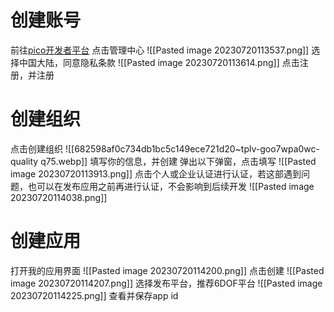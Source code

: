 # 创建账号
前往[pico开发者平台](https://developer-cn.pico-interactive.com/)
点击管理中心
![[Pasted image 20230720113537.png]]
选择中国大陆，同意隐私条款
![[Pasted image 20230720113614.png]]
点击注册，并注册
# 创建组织
点击创建组织
![[682598af0c734db1bc5c149ece721d20~tplv-goo7wpa0wc-quality q75.webp]]
填写你的信息，并创建
弹出以下弹窗，点击填写
![[Pasted image 20230720113913.png]]
点击个人或企业认证进行认证，若这部遇到问题，也可以在发布应用之前再进行认证，不会影响到后续开发
![[Pasted image 20230720114038.png]]
# 创建应用
打开我的应用界面
![[Pasted image 20230720114200.png]]
点击创建
![[Pasted image 20230720114207.png]]
选择发布平台，推荐6DOF平台
![[Pasted image 20230720114225.png]]
查看并保存app id
